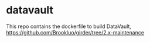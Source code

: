 # datavault

This repo contains the dockerfile to build DataVault, https://github.com/Brookluo/girder/tree/2.x-maintenance
